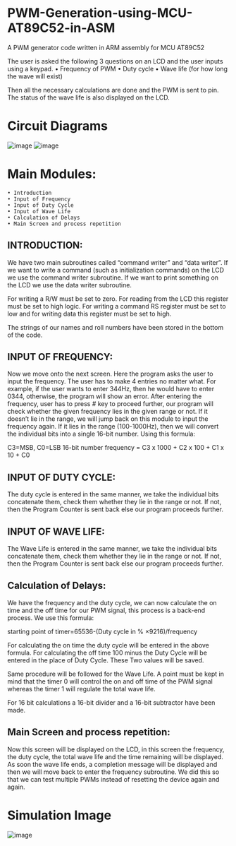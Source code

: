 # PWM-Generation-using-MCU-AT89C52-in-ASM
A PWM generator code written in ARM assembly for MCU AT89C52

The user is asked the following 3 questions on an LCD and the user inputs using a keypad.
• Frequency of PWM
• Duty cycle
• Wave life (for how long the wave will exist)

Then all the necessary calculations are done and the PWM is sent to pin.
The status of the wave life is also displayed on the LCD.

# Circuit Diagrams
![image](https://user-images.githubusercontent.com/118768714/217036466-825e7449-49cd-4b39-b736-4bc272ec5586.png)
![image](https://user-images.githubusercontent.com/118768714/217036581-0782cbb4-6555-4860-918a-6f5144451a90.png)


# Main Modules:
	• Introduction
	• Input of Frequency
	• Input of Duty Cycle
	• Input of Wave Life
	• Calculation of Delays
	• Main Screen and process repetition

## INTRODUCTION:
We have two main subroutines called “command writer” and “data writer”. If we want to write a command (such as initialization commands) on the LCD we use the command writer subroutine. If we want to print something on the LCD we use the data writer subroutine.

For writing a R/W must be set to zero. For reading from the LCD this register must be set to high logic. For writing a command RS register must be set to low and for writing data this register must be set to high.

The strings of our names and roll numbers have been stored in the bottom of the code.

## INPUT OF FREQUENCY:
Now we move onto the next screen. Here the program asks the user to input the frequency. The user has to make 4 entries no matter what. For example, if the user wants to enter 344Hz, then he would have to enter 0344, otherwise, the program will show an error. After entering the frequency, user has to press # key to proceed further, our program will check whether the given frequency lies in the given range or not. If it doesn’t lie in the range, we will jump back on this module to input the frequency again. If it lies in the range (100-1000Hz), then we will convert the individual bits into a single 16-bit number. Using this formula:

C3=MSB, C0=LSB
16-bit number frequency = C3 x 1000 + C2 x 100 + C1 x 10 + C0

## INPUT OF DUTY CYCLE:
The duty cycle is entered in the same manner, we take the individual bits concatenate them, check them whether they lie in the range or not. If not, then the Program Counter is sent back else our program proceeds further.

## INPUT OF WAVE LIFE:
The Wave Life is entered in the same manner, we take the individual bits concatenate them, check them whether they lie in the range or not. If not, then the Program Counter is sent back else our program proceeds further.

## Calculation of Delays:
We have the frequency and the duty cycle, we can now calculate the on time and the off time for our PWM signal, this process is a back-end process. We use this formula:

starting point of timer=65536-(Duty cycle in % ×9216)/frequency

For calculating the on time the duty cycle will be entered in the above formula. For calculating the off time 100 minus the Duty Cycle will be entered in the place of Duty Cycle. These Two values will be saved.

Same procedure will be followed for the Wave Life. A point must be kept in mind that the timer 0 will control the on and off time of the PWM signal whereas the timer 1 will regulate the total wave life.

For 16 bit calculations a 16-bit divider and a 16-bit subtractor have been made.

## Main Screen and process repetition:
Now this screen will be displayed on the LCD, in this screen the frequency, the duty cycle, the total wave life and the time remaining will be displayed. As soon the wave life ends, a completion message will be displayed and then we will move back to enter the frequency subroutine. We did this so that we can test multiple PWMs instead of resetting the device again and again.

# Simulation Image
![image](https://user-images.githubusercontent.com/118768714/217037461-3e4af69b-b5f2-4db3-bfef-5e1232e1126e.png)
